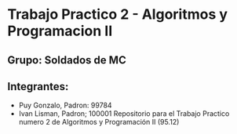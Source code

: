 # Trabajo Practico 2 - Algoritmos y Programacion II
## Grupo: Soldados de MC
## Integrantes:
- Puy Gonzalo, Padron: 99784
- Ivan Lisman, Padron; 100001
Repositorio para el Trabajo Practico numero 2 de Algoritmos y Programación II (95.12)
